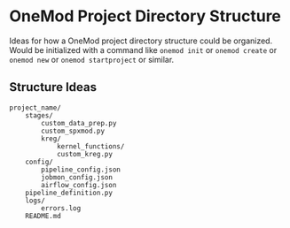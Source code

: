 # OneMod Project Directory Structure

Ideas for how a OneMod project directory structure could be organized. Would be initialized with a command like `onemod init` or `onemod create` or `onemod new` or `onemod startproject` or similar.

## Structure Ideas

```text
project_name/
    stages/
        custom_data_prep.py
        custom_spxmod.py
        kreg/
            kernel_functions/
            custom_kreg.py
    config/
        pipeline_config.json
        jobmon_config.json
        airflow_config.json
    pipeline_definition.py
    logs/
        errors.log
    README.md
```
